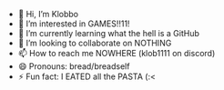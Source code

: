 - 👋 Hi, I’m Klobbo
- 👀 I’m interested in GAMES!!11!
- 🌱 I’m currently learning what the hell is a GitHub
- 💞️ I’m looking to collaborate on NOTHING
- 📫 How to reach me NOWHERE (klob1111 on discord)
- 😄 Pronouns: bread/breadself
- ⚡ Fun fact: I EATED all the PASTA (:<

<!---
Klob1111/Klob1111 is a ✨ special ✨ repository because its `README.md` (this file) appears on your GitHub profile.
You can click the Preview link to take a look at your changes.
--->
